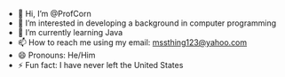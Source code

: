 - 👋 Hi, I’m @ProfCorn
- 👀 I’m interested in developing a background in computer programming
- 🌱 I’m currently learning Java
- 📫 How to reach me using my email: mssthing123@yahoo.com
- 😄 Pronouns: He/Him
- ⚡ Fun fact: I have never left the United States

<!---
ProfCorn/ProfCorn is a ✨ special ✨ repository because its `README.md` (this file) appears on your GitHub profile.
You can click the Preview link to take a look at your changes.
--->
